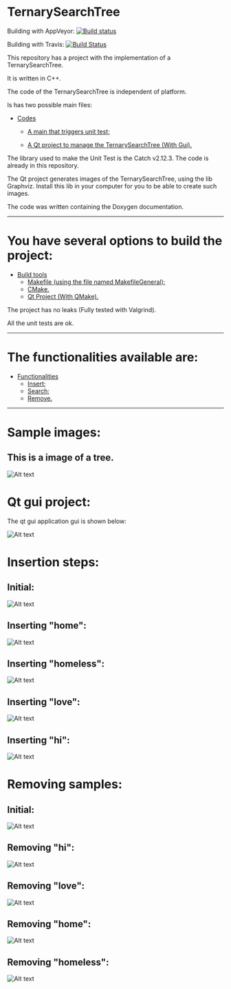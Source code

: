 TernarySearchTree
====================
Building with AppVeyor: [![Build status](https://ci.appveyor.com/api/projects/status/udg77gq0810e37es?svg=true)](https://ci.appveyor.com/project/DanielSLima/ternarysearchtree)

Building with Travis: [![Build Status](https://www.travis-ci.com/danielScLima/TernarySearchTree.svg?branch=master)](https://www.travis-ci.com/danielScLima/TernarySearchTree)

This repository has a project with the implementation of a TernarySearchTree.

It is written in C++.

The code of the TernarySearchTree is independent of platform.

Is has two possible main files:

* [Codes](#markdown-header)
	* [A main that triggers unit test;](#markdown-header-emphasis)

	* [A Qt project to manage the TernarySearchTree (With Gui).](#markdown-header-strikethrough)
	
The library used to make the Unit Test is the Catch v2.12.3. The code is already in this repository.

The Qt project generates images of the TernarySearchTree, using the lib Graphviz.
Install this lib in your computer for you to be able to create such images.

The code was written containing the Doxygen documentation.

- - -

You have several options to build the project: 
====================

* [Build tools](#markdown-header)
	* [Makefile (using the file named MakefileGeneral);](#markdown-header-emphasis)
	* [CMake.](#markdown-header-emphasis)
	* [Qt Project (With QMake).](#markdown-header-emphasis)

The project has no leaks (Fully tested with Valgrind).

All the unit tests are ok.

- - -

The functionalities available are: 
====================

* [Functionalities](#markdown-header)
	* [Insert;](#markdown-header-emphasis)
	* [Search;](#markdown-header-emphasis)	
	* [Remove.](#markdown-header-emphasis)
	
- - -

Sample images: 
====================

## This is a image of a tree.

![Alt text](images/sample.png)


Qt gui project: 
====================
The qt gui application gui is shown below:

![Alt text](images/guisample.png)



Insertion steps: 
====================

## Initial:

![Alt text](images/insertion/0.png)

## Inserting "home":

![Alt text](images/insertion/1.png)

## Inserting "homeless":

![Alt text](images/insertion/2.png)

## Inserting "love":

![Alt text](images/insertion/3.png)

## Inserting "hi":

![Alt text](images/insertion/4.png)



Removing samples: 
====================

## Initial:

![Alt text](images/remove/0.png)

## Removing "hi":

![Alt text](images/remove/1.png)

## Removing "love":

![Alt text](images/remove/2.png)

## Removing "home":

![Alt text](images/remove/3.png)

## Removing "homeless":

![Alt text](images/remove/4.png)


